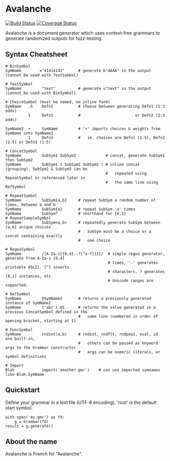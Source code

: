 Avalanche
=========

[![Build Status](https://api.travis-ci.org/MozillaSecurity/avalanche.svg)](https://travis-ci.org/MozillaSecurity/avalanche) [![Coverage Status](https://coveralls.io/repos/github/MozillaSecurity/avalanche/badge.svg)](https://coveralls.io/github/MozillaSecurity/avalanche)

Avalanche is a document generator which uses context-free grammars to generate
randomized outputs for fuzz-testing.


Syntax Cheatsheet
-----------------

```
# BinSymbol
SymName        x"41414141"      # generate b"AAAA" in the output (cannot be used with TextSymbol)

# TextSymbol
SymName         "text"          # generate u"text" in the output (cannot be used with BinSymbol)

# ChoiceSymbol (must be named, no inline form)
SymName   .5    Defn1           # choose between generating Defn1 (1:3 odds)
          1     Defn2           #                        or Defn2 (2:3 odds)

SymName2  +     SymName         # '+' imports choices & weights from SymName into SymName2
          1     Defn3           #   ie. choices are Defn1 (1:5), Defn2 (2:5) or Defn3 (1:5)

# ConcatSymbol
SymName         SubSym1 SubSym2             # concat, generate SubSym1 then SubSym2
SymName         SubSym1 ( SubSym2 SubSym3 ) # inline concat (grouping), SubSym2 & SubSym3 can be
                                            #   repeated using RepeatSymbol or referenced later in
                                            #   the same line using RefSymbol

# RepeatSymbol
SymName         SubSym{a,b}     # repeat SubSym a random number of times, between a and b
SymName         SubSym{a}       # repeat SubSym 'a' times
SymName         SubSym?         # shorthand for {0,1}
# RepeatSampleSymbol
SymName         SubSym<a,b>     # repeatedly generate SubSym between [a,b] unique choices
                                #   SubSym must be a choice or a concat containing exactly
                                #   one choice

# RegexSymbol
SymName         /[A-Za-z]{0,4}..?[^a-f]{2}/  # simple regex generator, generate from A-Za-z [0,4]
                                             # times, '.' generates printable ASCII. [^] inverts
                                             # characters. ? generates [0,1] instances, etc.
                                             # Unicode ranges are supported.

# RefSymbol
SymName         @SymName2       # returns a previously generated instance of SymName2
SymName         ('abc') @1      # returns the value generated in a previous ConcatSymbol defined in the
                                #   same line (numbered in order of opening bracket, starting at 1)

# FuncSymbol
SymName         rndint(a,b)     # rndint, rndflt, rndpow2, eval, id are built-in,
                                #   others can be passed as keyword args to the Grammar constructor
                                #   args can be numeric literals, or symbol definitions

# Import
Blah            import('another.gmr')    # can use imported symnames like Blah.SymName
```


Quickstart
----------

Define your grammar in a text file (UTF-8 encoding). 'root' is the default start symbol.

```
with open('my.gmr') as fd:
    g = Grammar(fd)
result = g.generate()
```


About the name
--------------

Avalanche is French for "Avalanche".

